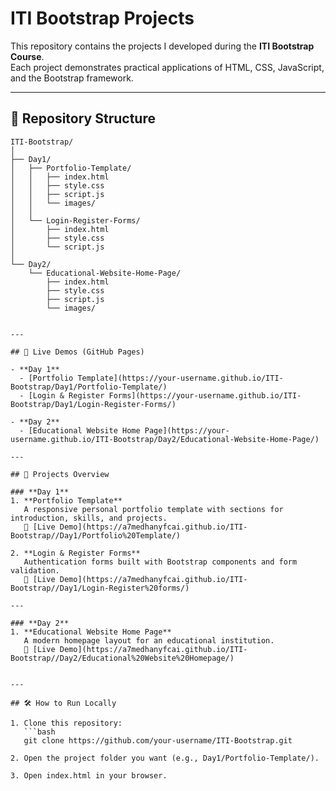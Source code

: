 # ITI Bootstrap Projects

This repository contains the projects I developed during the **ITI Bootstrap Course**.  
Each project demonstrates practical applications of HTML, CSS, JavaScript, and the Bootstrap framework.

---

## 📂 Repository Structure

```text
ITI-Bootstrap/
│
├── Day1/
│   ├── Portfolio-Template/
│   │   ├── index.html
│   │   ├── style.css
│   │   ├── script.js
│   │   └── images/
│   │
│   └── Login-Register-Forms/
│       ├── index.html
│       ├── style.css
│       └── script.js
│
└── Day2/
    └── Educational-Website-Home-Page/
        ├── index.html
        ├── style.css
        ├── script.js
        └── images/


---

## 🚀 Live Demos (GitHub Pages)

- **Day 1**
  - [Portfolio Template](https://your-username.github.io/ITI-Bootstrap/Day1/Portfolio-Template/)  
  - [Login & Register Forms](https://your-username.github.io/ITI-Bootstrap/Day1/Login-Register-Forms/)

- **Day 2**
  - [Educational Website Home Page](https://your-username.github.io/ITI-Bootstrap/Day2/Educational-Website-Home-Page/)

---

## 📌 Projects Overview

### **Day 1**
1. **Portfolio Template**  
   A responsive personal portfolio template with sections for introduction, skills, and projects.  
   🔗 [Live Demo](https://a7medhanyfcai.github.io/ITI-Bootstrap//Day1/Portfolio%20Template/)  

2. **Login & Register Forms**  
   Authentication forms built with Bootstrap components and form validation.  
   🔗 [Live Demo](https://a7medhanyfcai.github.io/ITI-Bootstrap//Day1/Login-Register%20forms/)  

---

### **Day 2**
1. **Educational Website Home Page**  
   A modern homepage layout for an educational institution.  
   🔗 [Live Demo](https://a7medhanyfcai.github.io/ITI-Bootstrap//Day2/Educational%20Website%20Homepage/)


---

## 🛠️ How to Run Locally

1. Clone this repository:
   ```bash
   git clone https://github.com/your-username/ITI-Bootstrap.git

2. Open the project folder you want (e.g., Day1/Portfolio-Template/).

3. Open index.html in your browser.
